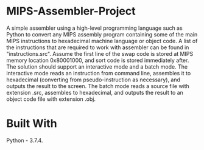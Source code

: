 # MIPS-Assembler-Project
A simple assembler using a high-level programming language such as Python to convert any MIPS assembly program containing some of the main MIPS instructions to hexadecimal machine language or object code. A list of the instructions that are required to work with assembler can be found in "instructions.src". Assume the first line of the swap code is stored at MIPS memory location 0x80001000, and sort code is stored immediately after. The solution should support an interactive mode and a batch mode. The interactive mode reads an instruction from command line, assembles it to hexadecimal (converting from pseudo-instruction as necessary), and outputs the result to the screen. The batch mode reads a source file with extension .src, assembles to hexadecimal, and outputs the result to an object code file with extension .obj. 
# Built With
Python - 3.7.4.

